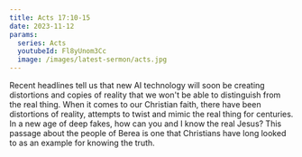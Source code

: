```yaml
---
title: Acts 17:10-15
date: 2023-11-12
params:
  series: Acts
  youtubeId: Fl8yUnom3Cc
  image: /images/latest-sermon/acts.jpg
---
```

Recent headlines tell us that new AI technology will soon be creating distortions and copies of reality that we won't be able to distinguish from the real thing. When it comes to our Christian faith, there have been distortions of reality, attempts to twist and mimic the real thing for centuries. In a new age of deep fakes, how can you and I know the real Jesus? This passage about the people of Berea is one that Christians have long looked to as an example for knowing the truth.
